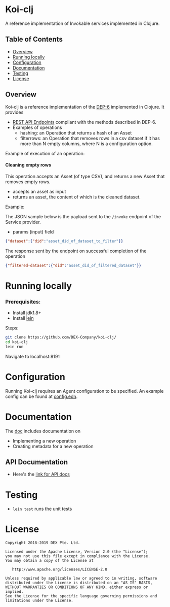 # Koi-clj 

A reference implementation of Invokable services implemented in Clojure. 


## Table of Contents

* [Overview](#overview)
* [Running locally](#running-locally)
* [Configuration](#configuration)
* [Documentation](#documentation)
* [Testing](#testing)
* [License](#license)

## Overview

Koi-clj is a reference implementation of the [DEP-6](https://github.com/DEX-Company/DEPs/tree/master/6) implemented in Clojure. 
It provides 

- [REST API Endpoints](https://github.com/DEX-Company/DEPs/tree/master/6#methods) compliant with the methods described in DEP-6.
- Examples of operations
  - hashing: an Operation that returns a hash of an Asset
  - filterrows: an Operation that removes rows in a csv dataset if it has more than N empty columns, where N is a configuration option.

Example of execution of an operation:

  
#### Cleaning empty rows

This operation accepts an Asset (of type CSV), and returns a new Asset that removes empty rows.

  - accepts an asset as input
  - returns an asset, the content of which is the cleaned dataset.
  
Example:

The JSON sample below is the payload sent to the `/invoke` endpoint of the Service provider.

- params (input) field
```json
{"dataset":{"did":"asset_did_of_dataset_to_filter"}}
```

The response sent by the endpoint on successful completion of the operation
 
```json
{"filtered-dataset":{"did":"asset_did_of_filtered_dataset"}}
```

  
# Running locally

### Prerequisites:

- Install jdk1.8+
- Install [lein](https://leiningen.org)
 
Steps:

``` bash 
git clone https://github.com/DEX-Company/koi-clj/
cd koi-clj
lein run
```

Navigate to localhost:8191

# Configuration

Running Koi-clj requires an Agent configuration to be specified. An example config can be found at [config.edn](https://github.com/DEX-Company/koi-clj/blob/develop/resources/config.edn). 

# Documentation 

The [doc](https://github.com/DEX-Company/koi-clj/tree/develop/doc) includes documentation on

- Implementing a new operation
- Creating metadata for a new operation

## API Documentation

- Here's the [link for API docs](https://dex-company.github.io/koi-clj/)

# Testing

- `lein test` runs the unit tests

# License

```
Copyright 2018-2019 DEX Pte. Ltd.

Licensed under the Apache License, Version 2.0 (the "License");
you may not use this file except in compliance with the License.
You may obtain a copy of the License at

   http://www.apache.org/licenses/LICENSE-2.0

Unless required by applicable law or agreed to in writing, software
distributed under the License is distributed on an "AS IS" BASIS,
WITHOUT WARRANTIES OR CONDITIONS OF ANY KIND, either express or implied.
See the License for the specific language governing permissions and
limitations under the License.
```

